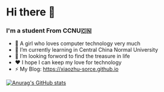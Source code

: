 # Hi there 👋


### I'm a student From CCNU🇨🇳

- 👧 A girl who loves computer technology very much
- 📕 I’m currently learning in  Central China Normal University
- 🥰 I’m looking forword to find the treasure in life
- ❤️ I hope I can keep my love for technology
- ⚡ My Blog: https://xiaozhu-sorce.github.io

[![Anurag's GitHub stats](https://github-readme-stats.vercel.app/api?username=xiaozhu-sorce)](https://github.com/anuraghazra/github-readme-stats)
